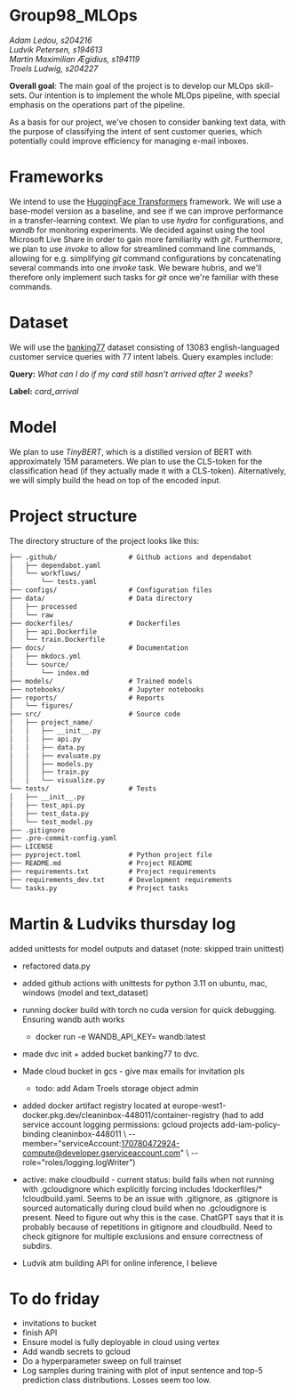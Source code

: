 # Group98_MLOps

*Adam Ledou, s204216*  <br>
*Ludvik Petersen, s194613*  <br>
*Martin Maximilian Ægidius, s194119*  <br>
*Troels Ludwig, s204227*  <br>

**Overall goal**:
The main goal of the project is to develop our MLOps skill-sets. Our intention is to implement the whole MLOps pipeline, with special emphasis on the operations part of the pipeline.

As a basis for our project, we've chosen to consider banking text data, with the purpose of classifying the intent of sent customer queries, which potentially could improve efficiency for managing e-mail inboxes.

# Frameworks
We intend to use the [HuggingFace Transformers](https://github.com/huggingface/transformers) framework.
We will use a base-model version as a baseline, and see if we can improve performance in a transfer-learning context.
We plan to use *hydra* for configurations, and *wandb* for monitoring experiments. We decided against using the tool Microsoft Live Share in order to gain more familiarity with *git*. Furthermore, we plan to use *invoke* to allow for streamlined command line commands, allowing for e.g. simplifying *git* command configurations by concatenating several commands into one *invoke* task. We beware hubris, and we'll therefore only implement such tasks for *git* once we're familiar with these commands.

# Dataset
We will use the [banking77](https://huggingface.co/datasets/PolyAI/banking77) dataset consisting of 13083 english-languaged customer service queries with 77 intent labels. Query examples include:

<p style="text-align: center;"> 

**Query:** *What can I do if my card still hasn't arrived after 2 weeks?*

**Label:** *card_arrival*

</p>

# Model
We plan to use *TinyBERT*, which is a distilled version of BERT with approximately 15M parameters. We plan to use the CLS-token for the classification head (if they actually made it with a CLS-token). Alternatively, we will simply build the head on top of the encoded input.



# Project structure

The directory structure of the project looks like this:
```txt
├── .github/                  # Github actions and dependabot
│   ├── dependabot.yaml
│   └── workflows/
│       └── tests.yaml
├── configs/                  # Configuration files
├── data/                     # Data directory
│   ├── processed
│   └── raw
├── dockerfiles/              # Dockerfiles
│   ├── api.Dockerfile
│   └── train.Dockerfile
├── docs/                     # Documentation
│   ├── mkdocs.yml
│   └── source/
│       └── index.md
├── models/                   # Trained models
├── notebooks/                # Jupyter notebooks
├── reports/                  # Reports
│   └── figures/
├── src/                      # Source code
│   ├── project_name/
│   │   ├── __init__.py
│   │   ├── api.py
│   │   ├── data.py
│   │   ├── evaluate.py
│   │   ├── models.py
│   │   ├── train.py
│   │   └── visualize.py
└── tests/                    # Tests
│   ├── __init__.py
│   ├── test_api.py
│   ├── test_data.py
│   └── test_model.py
├── .gitignore
├── .pre-commit-config.yaml
├── LICENSE
├── pyproject.toml            # Python project file
├── README.md                 # Project README
├── requirements.txt          # Project requirements
├── requirements_dev.txt      # Development requirements
└── tasks.py                  # Project tasks
```

# Martin & Ludviks thursday log 
added unittests for model outputs and dataset (note: skipped train unittest)
- refactored data.py
- added github actions with unittests for python 3.11 on ubuntu, mac, windows (model and text_dataset) 
- running docker build with torch no cuda version for quick debugging. Ensuring wandb auth works 
	- docker run -e WANDB_API_KEY=<your-api-key> wandb:latest
- made dvc init + added bucket banking77 to dvc. 
- Made cloud bucket in gcs - give max emails for invitation pls
	- todo: add Adam Troels storage object admin
- added docker artifact registry located at europe-west1-docker.pkg.dev/cleaninbox-448011/container-registry 
(had to add service account logging permissions: gcloud projects add-iam-policy-binding cleaninbox-448011 \ --member="serviceAccount:170780472924-compute@developer.gserviceaccount.com" \ --role="roles/logging.logWriter")

- active: make cloudbuild - 
current status: build fails when not running with .gcloudignore which explicitly forcing includes !dockerfiles/* !cloudbuild.yaml. Seems to be an issue with .gitignore, as .gitignore is sourced automatically during cloud build when no .gcloudignore is present.
Need to figure out why this is the case. ChatGPT says that it is probably because of repetitions in gitignore and cloudbuild. Need to check gitignore for multiple exclusions and ensure correctness of subdirs.

- Ludvik atm building API for online inference, I believe 

# To do friday
- invitations to bucket 
- finish API
- Ensure model is fully deployable in cloud using vertex 
- Add wandb secrets to gcloud 
- Do a hyperparameter sweep on full trainset 
- Log samples during training with plot of input sentence and top-5 prediction class distributions. Losses seem too low. 


